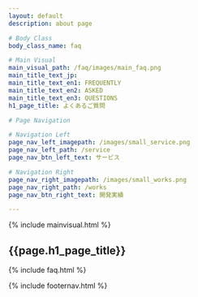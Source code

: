 ```yaml
---
layout: default
description: about page

# Body Class
body_class_name: faq

# Main Visual
main_visual_path: /faq/images/main_faq.png
main_title_text_jp:
main_title_text_en1: FREQUENTLY
main_title_text_en2: ASKED
main_title_text_en3: QUESTIONS
h1_page_title: よくあるご質問

# Page Navigation

# Navigation Left
page_nav_left_imagepath: /images/small_service.png
page_nav_left_path: /service
page_nav_btn_left_text: サービス

# Navigation Right
page_nav_right_imagepath: /images/small_works.png
page_nav_right_path: /works
page_nav_btn_right_text: 開発実績

---
```


{% include mainvisual.html %}

<section>
	<h1 class="page_title">{{page.h1_page_title}}</h1>

{% include faq.html %}

</section>




{% include footernav.html %}